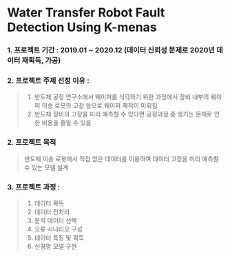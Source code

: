 # Water Transfer Robot Fault Detection Using K-menas
### 1. 프로젝트 기간 : 2019.01 ~ 2020.12 (데이터 신뢰성 문제로 2020년 데이터 재획득, 가공) 
### 2. 프로젝트 주제 선정 이유 : 
> 1. 반도체 공정 연구소에서 웨이퍼를 식각하기 위한 과정에서 장비 내부의 웨이퍼 이송 로봇의 고장 등으로 웨이퍼 제작이 미뤄짐
> 2. 반도체 장비의 고장을 미리 예측할 수 있다면 공정과정 중 생기는 문제로 인한 비용을 줄일 수 있음

### 2. 프로젝트 목적
> 반도체 이송 로봇에서 직접 얻은 데이터를 이용하여 데이터 고장을 미리 예측할 수 있는 모델 설계

### 3. 프로젝트 과정 : 
> 1. 데이터 확득
> 2. 데이터 전처리
> 3. 분석 데이터 선택
> 4. 오류 시나리오 구성
> 5. 데이터 특징 및 획득
> 6. 신경망 모델 구현
